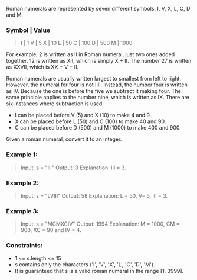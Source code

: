 Roman numerals are represented by seven different symbols: I, V, X, L, C, D and M.

### Symbol | Value

> I | 1
> V | 5
> X | 10
> L | 50
> C | 100
> D | 500
> M | 1000

For example, 2 is written as II in Roman numeral, just two ones added together. 12 is written as XII, which is simply X + II. The number 27 is written as XXVII, which is XX + V + II.

Roman numerals are usually written largest to smallest from left to right. However, the numeral for four is not IIII. Instead, the number four is written as IV. Because the one is before the five we subtract it making four. The same principle applies to the number nine, which is written as IX. There are six instances where subtraction is used:

- I can be placed before V (5) and X (10) to make 4 and 9.
- X can be placed before L (50) and C (100) to make 40 and 90.
- C can be placed before D (500) and M (1000) to make 400 and 900.

Given a roman numeral, convert it to an integer.

### Example 1:

> Input: s = "III"
> Output: 3
> Explanation: III = 3.

### Example 2:

> Input: s = "LVIII"
> Output: 58
> Explanation: L = 50, V= 5, III = 3.

### Example 3:

> Input: s = "MCMXCIV"
> Output: 1994
> Explanation: M = 1000, CM = 900, XC = 90 and IV = 4.

### Constraints:

- 1 <= s.length <= 15
- s contains only the characters ('I', 'V', 'X', 'L', 'C', 'D', 'M').
- It is guaranteed that s is a valid roman numeral in the range [1, 3999].
